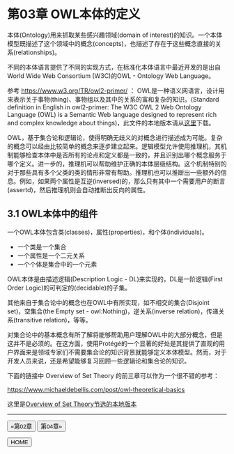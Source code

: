 # 第03章 OWL本体的定义

本体(Ontology)用来抓取某些感兴趣领域(domain of interest)的知识。一个本体模型既描述了这个领域中的概念(concepts)，也描述了存在于这些概念直接的关系(relationships)。

不同的本体语言提供了不同的实现方式，在标准化本体语言中最近开发的是出自World Wide Web Consortium (W3C)的OWL - Ontology Web Language。

参考 https://www.w3.org/TR/owl2-primer/ ： OWL是一种语义网语言，设计用来表示关于事物(thing)、事物组以及其中的关系的富和复杂的知识。(Standard definition in English in owl2-primer: The W3C OWL 2 Web Ontology Language (OWL) is a Semantic Web language designed to represent rich and complex knowledge about things)，此文件的本地版本请从[这里](../docs/owl2-primer.pdf)下载。

OWL，基于集合论和逻辑论，使得明确无歧义的对概念进行描述成为可能。复杂的概念可以经由比较简单的概念来逐步建立起来。逻辑模型允许使用推理机，其机制能够检查本体中是否所有的论点和定义都是一致的，并且识别出哪个概念服务于哪个定义。进一步的，推理机可以帮助维护正确的本体层级结构。这个机制特别的对于那些具有多个父类的类的情形非常有帮助。推理机也可以推断出一些额外的信息。例如，如果两个属性是互逆(inversed)的，那么只有其中一个需要用户的断言(assertd)，然后推理机则会自动推断出反向的属性。

## 3.1 OWL本体中的组件

一个OWL本体包含类(classes)，属性(properties)，和个体(individuals)。

- 一个类是一个集合
- 一个属性是一个二元关系
- 一个个体是集合中的一个元素

OWL本体是由描述逻辑(Description Logic - DL)来实现的，DL是一阶逻辑(First Order Logic)的可判定的(decidable)的子集。

其他来自于集合论中的概念也在OWL中有所实现，如不相交的集合(Disjoint set)，空集合(the Empty set - owl:Nothing)，逆关系(inverse relation)，传递关系(transitive relation)，等等。

对集合论中的基本概念有所了解将能够帮助用户理解OWL中的大部分概念，但是这并不是必须的。在这方面，使用Protégé的一个显著的好处是其提供了直观的用户界面来是领域专家们不需要集合论的知识背景就能够定义本体模型。然而，对于开发人员来说，还是希望能够复习回顾一些逻辑论和集合论的知识。

下面的链接中 Overview of Set Theory 的前三章可以作为一个很不错的参考：

https://www.michaeldebellis.com/post/owl-theoretical-basics

这里是[Overview of Set Theory节选的本地版本](Partee%20et%20al.pdf)

---

[<button type="button">«第02章</button>](../第02章/README.md) [<button type="button">第04章»</button>](../第04章/README.md)

[<button type="button">HOME</button>](../README.md)